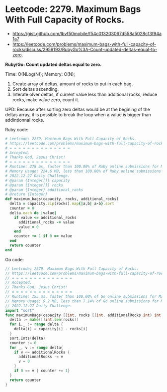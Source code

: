 # Leetcode: 2279. Maximum Bags With Full Capacity of Rocks.

- https://gist.github.com/lbvf50mobile/f54c013203067d558a5028c13f94a1a7
- https://leetcode.com/problems/maximum-bags-with-full-capacity-of-rocks/discuss/2959193/RubyGo%3A-Count-updated-deltas-equal-to-zero.

**Ruby/Go: Count updated deltas equal to zero.**

Time: O(NLog(N)); Memory: O(N);

1. Create array of deltas, amount of rocks to put in each bag.
2. Sort deltas ascending.
3. Interate olver deltas, if current value less than additional rocks, reduce rocks, make value zero, count it.


UPD: Because after sorting zero deltas would be at the begining of the deltas array, it is possible to break the loop when a value is bigger than addintionnal rocks.

Ruby code:
```Ruby
# Leetcode: 2279. Maximum Bags With Full Capacity of Rocks.
# https://leetcode.com/problems/maximum-bags-with-full-capacity-of-rocks/
# = = = = = = = = = = = = = =
# Accepted.
# Thanks God, Jesus Christ!
# = = = = = = = = = = = = = =
# Runtime: 278 ms, faster than 100.00% of Ruby online submissions for Maximum Bags With Full Capacity of Rocks.
# Memory Usage: 224.6 MB, less than 100.00% of Ruby online submissions for Maximum Bags With Full Capacity of Rocks.
# 2022.12.27 Daily Challenge.
# @param {Integer[]} capacity
# @param {Integer[]} rocks
# @param {Integer} additional_rocks
# @return {Integer}
def maximum_bags(capacity, rocks, additional_rocks)
  delta = capacity.zip(rocks).map{|a,b| a-b}.sort
  counter = 0
  delta.each do |value|
    if value <= additional_rocks
      additional_rocks -= value
      value = 0
    end
    counter += 1 if 0 == value
  end
  return counter
end
```

Go code:
```Go
// Leetcode: 2279. Maximum Bags With Full Capacity of Rocks.
// https://leetcode.com/problems/maximum-bags-with-full-capacity-of-rocks/
// = = = = = = = = = = = = = =
// Accepted.
// Thanks God, Jesus Christ!
// = = = = = = = = = = = = = =
// Runtime: 155 ms, faster than 100.00% of Go online submissions for Maximum Bags With Full Capacity of Rocks.
// Memory Usage: 9.2 MB, less than 7.14% of Go online submissions for Maximum Bags With Full Capacity of Rocks.
// 2022.12.27 Daily Challenge.
import "sort"
func maximumBags(capacity []int, rocks []int, additionalRocks int) int {
  delta := make([]int,len(rocks))
  for i,_ := range delta {
    delta[i] = capacity[i] - rocks[i]
  }
  sort.Ints(delta)
  counter := 0
  for _, v := range delta{
    if v <= additionalRocks {
      additionalRocks -= v
      v = 0
    }
    if 0 == v { counter += 1}
  }
  return counter
}
```
